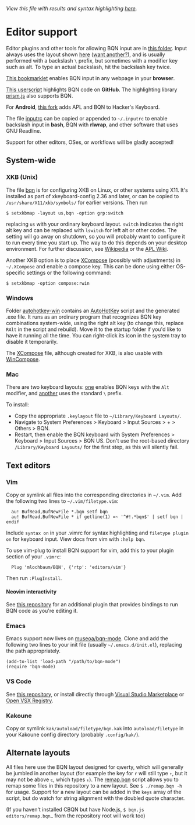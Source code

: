 *View this file with results and syntax highlighting [here](https://mlochbaum.github.io/BQN/editors/index.html).*

# Editor support

<!--GEN
"style" Enc ".Comment,.Function,.Number,.String { color: inherit; }"
-->

Editor plugins and other tools for allowing BQN input are in [this folder](https://github.com/mlochbaum/BQN/tree/master/editors). Input always uses the layout shown [here](https://mlochbaum.github.io/BQN/keymap.html) ([want another?](#alternate-layouts)), and is usually performed with a backslash `\` prefix, but sometimes with a modifier key such as alt. To type an actual backslash, hit the backslash key twice.

[This bookmarklet](https://abrudz.github.io/lb/bqn) enables BQN input in any webpage in your **browser**.

[This userscript](https://gist.github.com/dzaima/35ca0ce12b5e215a62460f00e693984f) highlights BQN code on **GitHub**. The highlighting library [prism.js](https://prismjs.com/) also supports BQN.

For **Android**, [this fork](https://github.com/dzaima/hackerskeyboard/releases/latest) adds APL and BQN to Hacker's Keyboard.

The file [inputrc](https://github.com/mlochbaum/BQN/blob/master/editors/inputrc) can be copied or appended to `~/.inputrc` to enable backslash input in **bash**, BQN with **rlwrap**, and other software that uses GNU Readline.

Support for other editors, OSes, or workflows will be gladly accepted!

## System-wide

### XKB (Unix)

The file [bqn](https://github.com/mlochbaum/BQN/blob/master/editors/bqn) is for configuring XKB on Linux, or other systems using X11. It's installed as part of xkeyboard-config 2.36 and later, or can be copied to `/usr/share/X11/xkb/symbols/` for earlier versions. Then run

    $ setxkbmap -layout us,bqn -option grp:switch

replacing `us` with your ordinary keyboard layout. `switch` indicates the right alt key and can be replaced with `lswitch` for left alt or other codes. The setting will go away on shutdown, so you will probably want to configure it to run every time you start up. The way to do this depends on your desktop environment. For further discussion, see [Wikipedia](https://en.wikipedia.org/wiki/X_keyboard_extension) or the [APL Wiki](https://aplwiki.com/wiki/Typing_glyphs_on_Linux).

Another XKB option is to place [XCompose](https://github.com/mlochbaum/BQN/blob/master/editors/XCompose) (possibly with adjustments) in `~/.XCompose` and enable a compose key. This can be done using either OS-specific settings or the following command:

    $ setxkbmap -option compose:rwin

### Windows

Folder [autohotkey-win](https://github.com/mlochbaum/BQN/tree/master/editors/autohotkey-win) contains an [AutoHotKey](https://en.wikipedia.org/wiki/AutoHotKey) script and the generated .exe file. It runs as an ordinary program that recognizes BQN key combinations system-wide, using the right alt key (to change this, replace `RAlt` in the script and rebuild). Move it to the startup folder if you'd like to have it running all the time. You can right-click its icon in the system tray to disable it temporarily.

The [XCompose](https://github.com/mlochbaum/BQN/blob/master/editors/XCompose) file, although created for XKB, is also usable with [WinCompose](https://github.com/samhocevar/wincompose).

### Mac

There are two keyboard layouts: [one](https://github.com/mlochbaum/BQN/blob/master/editors/BQN.keylayout) enables BQN keys with the `Alt` modifier, and [another](https://github.com/mlochbaum/BQN/blob/master/editors/BQN_backslash.keylayout) uses the standard `\` prefix.

To install:
- Copy the appropriate `.keylayout` file to `~/Library/Keyboard Layouts/`.
- Navigate to System Preferences > Keyboard > Input Sources > + > Others > BQN.
- Restart, then enable the BQN keyboard with System Preferences > Keyboard > Input Sources > BQN US.
Don't use the root-based directory `/Library/Keyboard Layouts/` for the first step, as this will silently fail.

## Text editors

### Vim

Copy or symlink all files into the corresponding directories in `~/.vim`. Add the following two lines to `~/.vim/filetype.vim`:

      au! BufRead,BufNewFile *.bqn setf bqn
      au! BufRead,BufNewFile * if getline(1) =~ '^#!.*bqn$' | setf bqn | endif

Include `syntax on` in your .vimrc for syntax highlighting and `filetype plugin on` for keyboard input. View docs from vim with `:help bqn`.

To use vim-plug to install BQN support for vim, add this to your plugin section of your `.vimrc`:

      Plug 'mlochbaum/BQN', {'rtp': 'editors/vim'}

Then run `:PlugInstall`.

#### Neovim interactivity

See [this repository](https://git.sr.ht/~detegr/nvim-bqn) for an additional plugin that provides bindings to run BQN code as you're editing it.

### Emacs

Emacs support now lives on [museoa/bqn-mode](https://github.com/museoa/bqn-mode). Clone and add the following two lines to your init file (usually `~/.emacs.d/init.el`), replacing the path appropriately.

    (add-to-list 'load-path "/path/to/bqn-mode")
    (require 'bqn-mode)

### VS Code

See [this repository](https://github.com/razetime/bqn-vscode), or install directly through [Visual Studio Marketplace](https://marketplace.visualstudio.com/items?itemName=razetime.bqn-language&ssr=false#overview) or [Open VSX Registry](https://open-vsx.org/extension/razetime/bqn-language).

### Kakoune

Copy or symlink `kak/autoload/filetype/bqn.kak` into `autoload/filetype` in your Kakoune config directory (probably `.config/kak/`).

## Alternate layouts

All files here use the BQN layout designed for qwerty, which will generally be jumbled in another layout (for example the key for `r` will still type `↑`, but it may not be above `c`, which types `↓`). The [remap.bqn](remap.bqn) script allows you to remap some files in this repository to a new layout. See `$ ./remap.bqn -h` for usage. Support for a new layout can be added in the `keys` array of the script, but do watch for string alignment with the doubled quote character.

(If you haven't installed CBQN but have Node.js, `$ bqn.js editors/remap.bqn…` from the repository root will work too)
